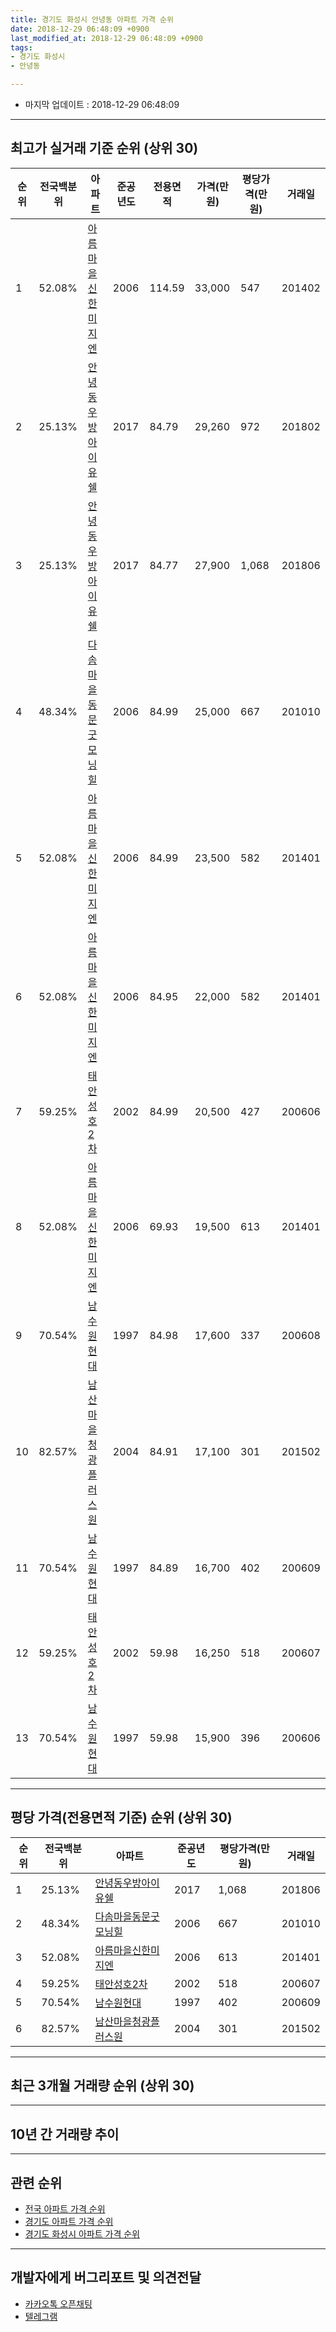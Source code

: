 ```yaml
---
title: 경기도 화성시 안녕동 아파트 가격 순위
date: 2018-12-29 06:48:09 +0900
last_modified_at: 2018-12-29 06:48:09 +0900
tags:
- 경기도 화성시
- 안녕동

---
```


* 마지막 업데이트 : 2018-12-29 06:48:09

---

## 최고가 실거래 기준 순위 (상위 30)


|순위|전국백분위|아파트|준공년도|전용면적|가격(만원)|평당가격(만원)|거래일|
|---|---|---|---|---|---|---|---|
|1|52.08%|[아름마을신한미지엔](https://search.naver.com/search.naver?query=%EA%B2%BD%EA%B8%B0%EB%8F%84+%ED%99%94%EC%84%B1%EC%8B%9C+%EC%95%88%EB%85%95%EB%8F%99+%EC%95%84%EB%A6%84%EB%A7%88%EC%9D%84%EC%8B%A0%ED%95%9C%EB%AF%B8%EC%A7%80%EC%97%94)|2006|114.59|33,000|547|201402|
|2|25.13%|[안녕동우방아이유쉘](https://search.naver.com/search.naver?query=%EA%B2%BD%EA%B8%B0%EB%8F%84+%ED%99%94%EC%84%B1%EC%8B%9C+%EC%95%88%EB%85%95%EB%8F%99+%EC%95%88%EB%85%95%EB%8F%99%EC%9A%B0%EB%B0%A9%EC%95%84%EC%9D%B4%EC%9C%A0%EC%89%98)|2017|84.79|29,260|972|201802|
|3|25.13%|[안녕동우방아이유쉘](https://search.naver.com/search.naver?query=%EA%B2%BD%EA%B8%B0%EB%8F%84+%ED%99%94%EC%84%B1%EC%8B%9C+%EC%95%88%EB%85%95%EB%8F%99+%EC%95%88%EB%85%95%EB%8F%99%EC%9A%B0%EB%B0%A9%EC%95%84%EC%9D%B4%EC%9C%A0%EC%89%98)|2017|84.77|27,900|1,068|201806|
|4|48.34%|[다솜마을동문굿모닝힐](https://search.naver.com/search.naver?query=%EA%B2%BD%EA%B8%B0%EB%8F%84+%ED%99%94%EC%84%B1%EC%8B%9C+%EC%95%88%EB%85%95%EB%8F%99+%EB%8B%A4%EC%86%9C%EB%A7%88%EC%9D%84%EB%8F%99%EB%AC%B8%EA%B5%BF%EB%AA%A8%EB%8B%9D%ED%9E%90)|2006|84.99|25,000|667|201010|
|5|52.08%|[아름마을신한미지엔](https://search.naver.com/search.naver?query=%EA%B2%BD%EA%B8%B0%EB%8F%84+%ED%99%94%EC%84%B1%EC%8B%9C+%EC%95%88%EB%85%95%EB%8F%99+%EC%95%84%EB%A6%84%EB%A7%88%EC%9D%84%EC%8B%A0%ED%95%9C%EB%AF%B8%EC%A7%80%EC%97%94)|2006|84.99|23,500|582|201401|
|6|52.08%|[아름마을신한미지엔](https://search.naver.com/search.naver?query=%EA%B2%BD%EA%B8%B0%EB%8F%84+%ED%99%94%EC%84%B1%EC%8B%9C+%EC%95%88%EB%85%95%EB%8F%99+%EC%95%84%EB%A6%84%EB%A7%88%EC%9D%84%EC%8B%A0%ED%95%9C%EB%AF%B8%EC%A7%80%EC%97%94)|2006|84.95|22,000|582|201401|
|7|59.25%|[태안성호2차](https://search.naver.com/search.naver?query=%EA%B2%BD%EA%B8%B0%EB%8F%84+%ED%99%94%EC%84%B1%EC%8B%9C+%EC%95%88%EB%85%95%EB%8F%99+%ED%83%9C%EC%95%88%EC%84%B1%ED%98%B82%EC%B0%A8)|2002|84.99|20,500|427|200606|
|8|52.08%|[아름마을신한미지엔](https://search.naver.com/search.naver?query=%EA%B2%BD%EA%B8%B0%EB%8F%84+%ED%99%94%EC%84%B1%EC%8B%9C+%EC%95%88%EB%85%95%EB%8F%99+%EC%95%84%EB%A6%84%EB%A7%88%EC%9D%84%EC%8B%A0%ED%95%9C%EB%AF%B8%EC%A7%80%EC%97%94)|2006|69.93|19,500|613|201401|
|9|70.54%|[남수원현대](https://search.naver.com/search.naver?query=%EA%B2%BD%EA%B8%B0%EB%8F%84+%ED%99%94%EC%84%B1%EC%8B%9C+%EC%95%88%EB%85%95%EB%8F%99+%EB%82%A8%EC%88%98%EC%9B%90%ED%98%84%EB%8C%80)|1997|84.98|17,600|337|200608|
|10|82.57%|[남산마을청광플러스원](https://search.naver.com/search.naver?query=%EA%B2%BD%EA%B8%B0%EB%8F%84+%ED%99%94%EC%84%B1%EC%8B%9C+%EC%95%88%EB%85%95%EB%8F%99+%EB%82%A8%EC%82%B0%EB%A7%88%EC%9D%84%EC%B2%AD%EA%B4%91%ED%94%8C%EB%9F%AC%EC%8A%A4%EC%9B%90)|2004|84.91|17,100|301|201502|
|11|70.54%|[남수원현대](https://search.naver.com/search.naver?query=%EA%B2%BD%EA%B8%B0%EB%8F%84+%ED%99%94%EC%84%B1%EC%8B%9C+%EC%95%88%EB%85%95%EB%8F%99+%EB%82%A8%EC%88%98%EC%9B%90%ED%98%84%EB%8C%80)|1997|84.89|16,700|402|200609|
|12|59.25%|[태안성호2차](https://search.naver.com/search.naver?query=%EA%B2%BD%EA%B8%B0%EB%8F%84+%ED%99%94%EC%84%B1%EC%8B%9C+%EC%95%88%EB%85%95%EB%8F%99+%ED%83%9C%EC%95%88%EC%84%B1%ED%98%B82%EC%B0%A8)|2002|59.98|16,250|518|200607|
|13|70.54%|[남수원현대](https://search.naver.com/search.naver?query=%EA%B2%BD%EA%B8%B0%EB%8F%84+%ED%99%94%EC%84%B1%EC%8B%9C+%EC%95%88%EB%85%95%EB%8F%99+%EB%82%A8%EC%88%98%EC%9B%90%ED%98%84%EB%8C%80)|1997|59.98|15,900|396|200606|


---

## 평당 가격(전용면적 기준) 순위 (상위 30)


|순위|전국백분위|아파트|준공년도|평당가격(만원)|거래일|
|---|---|---|---|---|---|
|1|25.13%|[안녕동우방아이유쉘](https://search.naver.com/search.naver?query=%EA%B2%BD%EA%B8%B0%EB%8F%84+%ED%99%94%EC%84%B1%EC%8B%9C+%EC%95%88%EB%85%95%EB%8F%99+%EC%95%88%EB%85%95%EB%8F%99%EC%9A%B0%EB%B0%A9%EC%95%84%EC%9D%B4%EC%9C%A0%EC%89%98)|2017|1,068|201806|
|2|48.34%|[다솜마을동문굿모닝힐](https://search.naver.com/search.naver?query=%EA%B2%BD%EA%B8%B0%EB%8F%84+%ED%99%94%EC%84%B1%EC%8B%9C+%EC%95%88%EB%85%95%EB%8F%99+%EB%8B%A4%EC%86%9C%EB%A7%88%EC%9D%84%EB%8F%99%EB%AC%B8%EA%B5%BF%EB%AA%A8%EB%8B%9D%ED%9E%90)|2006|667|201010|
|3|52.08%|[아름마을신한미지엔](https://search.naver.com/search.naver?query=%EA%B2%BD%EA%B8%B0%EB%8F%84+%ED%99%94%EC%84%B1%EC%8B%9C+%EC%95%88%EB%85%95%EB%8F%99+%EC%95%84%EB%A6%84%EB%A7%88%EC%9D%84%EC%8B%A0%ED%95%9C%EB%AF%B8%EC%A7%80%EC%97%94)|2006|613|201401|
|4|59.25%|[태안성호2차](https://search.naver.com/search.naver?query=%EA%B2%BD%EA%B8%B0%EB%8F%84+%ED%99%94%EC%84%B1%EC%8B%9C+%EC%95%88%EB%85%95%EB%8F%99+%ED%83%9C%EC%95%88%EC%84%B1%ED%98%B82%EC%B0%A8)|2002|518|200607|
|5|70.54%|[남수원현대](https://search.naver.com/search.naver?query=%EA%B2%BD%EA%B8%B0%EB%8F%84+%ED%99%94%EC%84%B1%EC%8B%9C+%EC%95%88%EB%85%95%EB%8F%99+%EB%82%A8%EC%88%98%EC%9B%90%ED%98%84%EB%8C%80)|1997|402|200609|
|6|82.57%|[남산마을청광플러스원](https://search.naver.com/search.naver?query=%EA%B2%BD%EA%B8%B0%EB%8F%84+%ED%99%94%EC%84%B1%EC%8B%9C+%EC%95%88%EB%85%95%EB%8F%99+%EB%82%A8%EC%82%B0%EB%A7%88%EC%9D%84%EC%B2%AD%EA%B4%91%ED%94%8C%EB%9F%AC%EC%8A%A4%EC%9B%90)|2004|301|201502|


---

## 최근 3개월 거래량 순위 (상위 30)


<div style="width:100%;">
    <canvas id="deal_count_ranking" height="250"></canvas>
</div>


<script>
new Chart(document.getElementById("deal_count_ranking"), {
    type: 'horizontalBar',
    data: {
        labels: ['아름마을신한미지엔', '다솜마을동문굿모닝힐', '태안성호2차', '남수원현대', '안녕동우방아이유쉘', '남산마을청광플러스원'],
        datasets: [{
            label: '실거래 수',
            data: [9, 6, 5, 4, 2, 1],
            borderColor: "rgba(255, 0, 128, 1)",
            backgroundColor: "rgba(255, 0, 128, 0.5)",
            fill: false,
        }]
    },
    options: {
        responsive: true,
        title: {
            display: true,
            text: '최근 3개월 거래량 순위'
        },
        tooltips: {
            mode: 'index',
            intersect: false,
            callbacks: {
                title: function(tooltipItems, data) {
                    return "실거래 수:";
                },
                label: function(tooltipItem, data) {
                    return data.labels[tooltipItem.index] + ": " + tooltipItem.xLabel;
                }
            }
        },
        hover: {
            mode: 'nearest',
            intersect: true
        },
        scales: {
            xAxes: [{
                display: true,
                scaleLabel: {
                    display: true,
                    labelString: '실거래 수'
                },
                ticks: {
                    suggestedMin: 0,
                }
            }],
            yAxes: [{
                display: true,
                ticks: {
                    autoSkip: false,
                    callback: function(value, index, values) {
                        if (value.length > 15)
                            return value.substr(0, 13) + "...";
                        else
                            return value;
                    }
                },
                scaleLabel: {
                    display: false,
                }
            }]
        }
    }
});

</script>


---

## 10년 간 거래량 추이


<div style="width:100%;">
    <canvas id="deal_progress" height="250"></canvas>
</div>

<script>
new Chart(document.getElementById("deal_progress"), {
    type: 'line',
    data: {
        labels: ['200812','200901','200902','200903','200904','200905','200906','200907','200908','200909','200910','200911','200912','201001','201002','201003','201004','201005','201006','201007','201008','201009','201010','201011','201012','201101','201102','201103','201104','201105','201106','201107','201108','201109','201110','201111','201112','201201','201202','201203','201204','201205','201206','201207','201208','201209','201210','201211','201212','201301','201302','201303','201304','201305','201306','201307','201308','201309','201310','201311','201312','201401','201402','201403','201404','201405','201406','201407','201408','201409','201410','201411','201412','201501','201502','201503','201504','201505','201506','201507','201508','201509','201510','201511','201512','201601','201602','201603','201604','201605','201606','201607','201608','201609','201610','201611','201612','201701','201702','201703','201704','201705','201706','201707','201708','201709','201710','201711','201712','201801','201802','201803','201804','201805','201806','201807','201808','201809','201810','201811','201812'],
        datasets: [{
            label: '실거래 수',
            pointRadius: 1,
            data: [2, 3, 9, 9, 11, 7, 13, 18, 11, 26, 15, 5, 13, 7, 5, 8, 6, 10, 7, 10, 9, 19, 25, 28, 13, 26, 22, 32, 25, 17, 16, 11, 21, 22, 17, 15, 18, 14, 16, 8, 11, 13, 6, 14, 9, 15, 20, 17, 12, 8, 13, 24, 19, 21, 17, 8, 10, 12, 28, 10, 21, 21, 30, 26, 25, 16, 20, 21, 21, 24, 21, 18, 16, 22, 19, 33, 31, 35, 22, 22, 19, 16, 17, 15, 12, 12, 6, 18, 20, 13, 16, 14, 10, 14, 18, 13, 15, 13, 11, 10, 15, 25, 22, 11, 17, 26, 11, 20, 13, 12, 15, 13, 9, 9, 14, 13, 11, 15, 17, 8, 2],
            borderColor: "rgba(255, 201, 14, 1)",
            backgroundColor: "rgba(255, 201, 14, 0.5)",
            fill: true,
        }]
    },
    options: {
        responsive: true,
        title: {
            display: true,
            text: '10년간 거래량 추이'
        },
        tooltips: {
            mode: 'index',
            intersect: false,
        },
        hover: {
            mode: 'nearest',
            intersect: true
        },
        scales: {
            xAxes: [{
                display: true,
                scaleLabel: {
                    display: true,
                    labelString: '년/월'
                }
            }],
            yAxes: [{
                display: true,
                ticks: {
                    suggestedMin: 0,
                },
                scaleLabel: {
                    display: true,
                    labelString: '실거래 수'
                }
            }]
        }
    }
});

</script>


---

## 관련 순위

- [전국 아파트 가격 순위](https://inasie.github.io/apt-ranking/전국)
- [경기도 아파트 가격 순위](https://inasie.github.io/apt-ranking/경기도)
- [경기도 화성시 아파트 가격 순위](https://inasie.github.io/apt-ranking/경기도-화성시)


---

## 개발자에게 버그리포트 및 의견전달

- [카카오톡 오픈채팅](https://open.kakao.com/o/gLJUAP4)
- [텔레그램](https://t.me/inasie)

